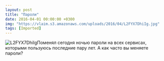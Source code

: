 ```yaml
---
layout: post
title: "Пароли"
date: 2016-04-01 00:00:00 +0300
img: "https://vlaim.s3.amazonaws.com/uploads/2016/04/L2FYX7DhiIg.jpg"
tags: [Imported]
---
```


![L2FYX7DhiIg](L2FYX7DhiIg.jpg)Поменял сегодня ночью пароли на всех сервисах, которыми пользуюсь последние пару лет. А как часто вы меняете пароли?